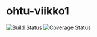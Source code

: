 # ohtu-viikko1

[![Build Status](https://travis-ci.org/iah1016/ohtu-viikko1.svg?branch=master)](https://travis-ci.org/iah1016/ohtu-viikko1)
[![Coverage Status](https://coveralls.io/repos/github/iah1016/ohtu-viikko1/badge.svg?branch=master)](https://coveralls.io/github/iah1016/ohtu-viikko1?branch=master)
